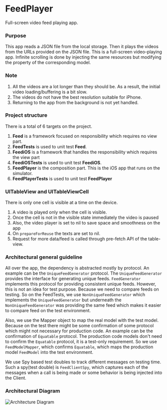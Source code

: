 # FeedPlayer
Full-screen video feed playing app.

### Purpose
This app reads a JSON file from the local storage. Then it plays the videos from the URLs provided on the JSON file. This is a full-screen video-playing app. Infinite scrolling is done by injecting the same resources but modifying the property of the corresponding model.

### Note
1. All the videos are a lot longer than they should be. As a result, the initial video loading/buffering is a bit slow. 
2. The videos do not have the best resolution suitable for iPhone.
3. Returning to the app from the background is not yet handled.

### Project structure
There is a total of 6 targets on the project.
1. **Feed** is a framework focused on responsibility which requires no view part.
2. **FeedTests** is used to unit test **Feed**.
3. **FeediOS** is a framework that handles the responsibility which requires the view part
4. **FeediOSTests** is used to unit test **FeediOS**.
5. **FeedPlayer** is the composition part. This is the iOS app that runs on the simulator.
6. **FeedPlayerTests** is used to unit test **FeedPlayer**

### UITableView and UITableViewCell
There is only one cell is visible at a time on the device.

1. A video is played only when the cell is visible.
2. Once the cell is not in the visible state immediately the video is paused
3. Also, the video player is set to nil to save space and smoothness on the app
4. On `prepareForReuse` the texts are set to nil.
5. Request for more data/feed is called through pre-fetch API of the table-view.

### Architectural general guideline
All over the app, the dependency is abstracted mostly by protocol. An example can be the `UniqueFeedGenerator` protocol. The `UniqueFeedGenerator` provides the interface for generating unique feeds. `FeedGenerator` implements this protocol for providing consistent unique feeds. However, this is not an idea for test purpose. Because we need to compare feeds on testing. So on the FeedTests, we use `NonUniqueFeedGenerator` which implements the `UniqueFeedGenerator` but underneath the `NonUniqueFeedGenerator` was providing the same feed which makes it easier to compare feed on the test environment. 

Also, we use the Mapper object to map the real model with the test model. Because on the test there might be some confirmation of some protocol which might not necessary for production code. An example can be the confirmation of `Equatable` protocol. The production code models don't need to confirm the `Equatable` protocol, it is a test-only requirement. So we use `FeedModelMapper`, which confirms `Equatable`, which maps the production model `FeedModel` into the test environment.

We use Spy based test doubles to track different messages on testing time. Such a spy(test double) is `FeedClientSpy`, which captures each of the messages when a call is being made or some behavior is being injected into the Client.

### Architectural Diagram

![Architecture Diagram](https://user-images.githubusercontent.com/1079470/151222469-57116bfa-b304-459b-9ddb-bea78daeb2bf.png)
